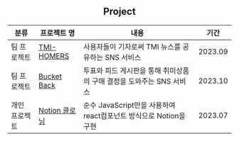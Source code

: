 <div align="center">
  
## Project

분류|프로젝트 명|내용|기간|
|------|---|---|---|
|팀 프로젝트|<a href="https://github.com/GBAJS754/TMI_HOMERS"> TMI-HOMERS</a>|사용자들이 기자로써 TMI 뉴스를 공유하는 SNS 서비스|2023.09|
|팀 프로젝트|<a href="https://github.com/bucket-back/bucket-back-frontend">Bucket Back</a>|투표와 피드 게시판을 통해 취미상품의 구매 결정을 도와주는 SNS 서비스|2023.10|
|개인 프로젝트|<a href="https://github.com/GBAJS754/FEDC4-5_Project_Notion_VanillaJS">Notion 클로닝</a>|순수 JavaScript만을 사용하여 react컴포넌트 방식으로 Notion을 구현|2023.07|
 
</div>
